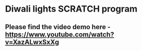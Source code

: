 # Diwali lights SCRATCH program
## Please find the video demo here - https://www.youtube.com/watch?v=XazALwxSxXg
